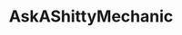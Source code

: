 ---
title: AskAShittyMechanic
crosslinks:
- MechanicAdvice
- VXJunkies
- Serendipity
- Cartalk
- cartalk
---